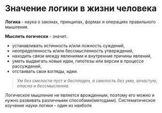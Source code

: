 # Значение логики в жизни человека

**Логика** - наука о законах, принципах, формах и операциях правильного мышления.

**Мыслить логически** - значит..
- устанавливать истинность и/или ложность суждений, 
- неопределенность и/или бессмысленность утверждений,
- находить связи между явлениями и внутренние причины явлений,
- уметь выдвигать новые идеи, гипотезы или версии в процессе рассуждений,
- отстаивать свои взгляды, идеи.

> *Ум без смелости пуст и бесплоден, а смелость без ума, зачастую, опасна и бессмысленна.*

Логическое мышление не является врожденным, поэтому его можно и нужно развивать различными способами(методами). Систематическое изучение науки логики - один из наиболе